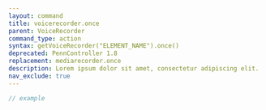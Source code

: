 ```yaml
---
layout: command
title: voicerecorder.once
parent: VoiceRecorder
command_type: action
syntax: getVoiceRecorder("ELEMENT_NAME").once()
deprecated: PennController 1.8
replacement: mediarecorder.once
description: Lorem ipsum dolor sit amet, consectetur adipiscing elit.
nav_exclude: true
---
```


```javascript
// example
```
